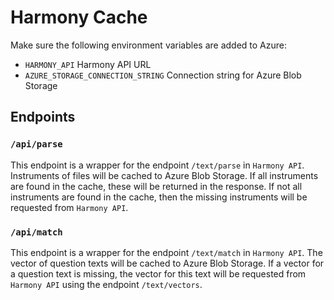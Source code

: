 # Harmony Cache

Make sure the following environment variables are added to Azure:

- `HARMONY_API` Harmony API URL
- `AZURE_STORAGE_CONNECTION_STRING` Connection string for Azure Blob Storage

## Endpoints

### `/api/parse`

This endpoint is a wrapper for the endpoint `/text/parse` in `Harmony API`. Instruments of files will be cached to
Azure Blob Storage. If all instruments are found in the cache, these will be returned in the response. If not all
instruments are found in the cache, then the missing instruments will be requested from `Harmony API`.

### `/api/match`

This endpoint is a wrapper for the endpoint `/text/match` in `Harmony API`. The vector of question texts will be
cached to Azure Blob Storage. If a vector for a question text is missing, the vector for this text will be requested
from `Harmony API` using the endpoint `/text/vectors`.